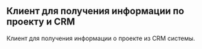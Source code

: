 Клиент для получения информации по проекту и CRM
------------------------------------------------

Клиент для получения информации о проекте из CRM системы.